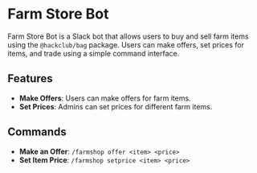 # Farm Store Bot

Farm Store Bot is a Slack bot that allows users to buy and sell farm items using the `@hackclub/bag` package. Users can make offers, set prices for items, and trade using a simple command interface.

## Features

- **Make Offers**: Users can make offers for farm items.
- **Set Prices**: Admins can set prices for different farm items.

## Commands

- **Make an Offer**: `/farmshop offer <item> <price>`
- **Set Item Price**: `/farmshop setprice <item> <price>`


